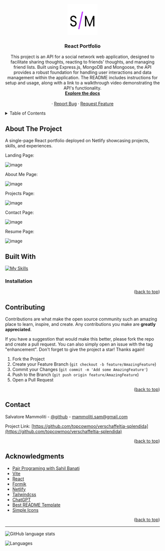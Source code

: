 <a name="readme-top"></a>

<br />
<div align="center">
  <a href="https://github.com/topcowmoo/verschaffeltia-splendida">
    <img src="./src/assets/images/logo.png" alt="Logo" width="100" height="100">
  </a>

<h3 align="center">React Portfolio</h3>

  <p align="center">
   This project is an API for a social network web application, designed to facilitate sharing thoughts, reacting to friends' thoughts, and managing friend lists. Built using Express.js, MongoDB and Mongoose, the API provides a robust foundation for handling user interactions and data management within the application. The README includes instructions for setup and usage, along with a link to a walkthrough video demonstrating the API's functionality.

  <br />
    <a href="https://github.com/topcowmoo/verschaffeltia-splendida"><strong>Explore the docs</strong></a>
    <br />
    <br />
    ·
    <a href="hhttps://github.com/topcowmoo/verschaffeltia-splendida/issues">Report Bug</a>
    ·
    <a href="https://github.com/topcowmoo/verschaffeltia-splendida/issues">Request Feature</a>

  </p>
</div>

<!-- TABLE OF CONTENTS -->

<details>
  <summary>Table of Contents</summary>
  <ol>
    <li>
      <a href="#about-the-project">About The Project</a>
      <ul>
        <li><a href="#built-with">Built With</a></li>
      </ul>
    </li>
    <li><a href="#installation">Installation</a></li>
    <li>
      <a href="#contributing">Contributing</a>
    </li>
    <li>
      <a href="#contact">Contact</a>
    </li>
    <li>
      <a href="#acknowledgments">Acknowledgments</a>
    </li>
  </ol>
</details>


<!-- ABOUT THE PROJECT -->

## About The Project

A single-page React portfolio deployed on Netlify showcasing projects, skills, and experiences.

Landing Page:

![image](https://github.com/topcowmoo/verschaffeltia-splendida/assets/149528212/f7dbbc13-5691-47ce-a653-23e0e5d98d54)

About Me Page:

![image](https://github.com/topcowmoo/verschaffeltia-splendida/assets/149528212/fd01db57-91dd-49f1-a610-0f7dbb522282)

Projects Page:

![image](https://github.com/topcowmoo/verschaffeltia-splendida/assets/149528212/729e93e9-c487-41e6-8acd-ff69c41d4335)

Contact Page:

![image](https://github.com/topcowmoo/verschaffeltia-splendida/assets/149528212/e84abbc9-7e07-4280-ad36-0807d1cc8db5)

Resume Page:

![image](https://github.com/topcowmoo/verschaffeltia-splendida/assets/149528212/1497ebde-6637-484d-a3c3-902492879118)


<!-- BUILT WITH -->

## Built With

[![My Skills](https://simpleskill.icons.workers.dev/svg?i=nodedotjs,javascript,react,vite,reactrouter,tailwindcss,netlify,HTML5,googlefonts,=50)](#)


<!-- INSTALLATION -->

### Installation

<!-- 1. Clone the repo to your local machince.
   ```sh
   git clone https://github.com/topcowmoo/verschaffeltia-splendida
   ```
2. Install NPM packages
   ````sh
   npm install
   ````
3. Set up MongoDB and ensure its running on your local machine
   ````

4. Start the server from the terminal
   ````sh
   npm start -->

<p align="right">(<a href="#readme-top">back to top</a>)</p>

<!-- CONTRIBUTING -->

## Contributing

Contributions are what make the open source community such an amazing place to learn, inspire, and create. Any contributions you make are **greatly appreciated**.

If you have a suggestion that would make this better, please fork the repo and create a pull request. You can also simply open an issue with the tag "enhancement".
Don't forget to give the project a star! Thanks again!

1. Fork the Project
2. Create your Feature Branch (`git checkout -b feature/AmazingFeature`)
3. Commit your Changes (`git commit -m 'Add some AmazingFeature'`)
4. Push to the Branch (`git push origin feature/AmazingFeature`)
5. Open a Pull Request

<p align="right">(<a href="#readme-top">back to top</a>)</p>

<!-- CONTACT -->

## Contact

Salvatore Mammoliti - [@github](https://github.com/topcowmoo) - mammoliti.sam@gmail.com

Project Link: [https://github.com/topcowmoo/verschaffeltia-splendida](https://github.com/topcowmoo/verschaffeltia-splendida)

<p align="right">(<a href="#readme-top">back to top</a>)</p>

<!-- ACKNOWLEDGMENTS -->

## Acknowledgments

- [Pair Programing with Sahil Banati](https://github.com/sbanati)
- [Vite](https://vitejs.dev/)
- [React](https://react.dev/)
- [Formik](https://formik.org/docs/tutorial)
- [Netlify](https://www.netlify.com/)
- [Tailwindcss](https://tailwindcss.com/)
- [ChatGPT](https://chat.openai.com/)
- [Best README Template](https://github.com/othneildrew/Best-README-Template)
- [Simple Icons](https://simpleicons.org/)


<p align="right">(<a href="#readme-top">back to top</a>)</p>

---

![GitHub language stats](https://img.shields.io/github/languages/top/topcowmoo/verschaffeltia-splendida)

![Languages](https://img.shields.io/github/languages/count/topcowmoo/verschaffeltia-splendida)






